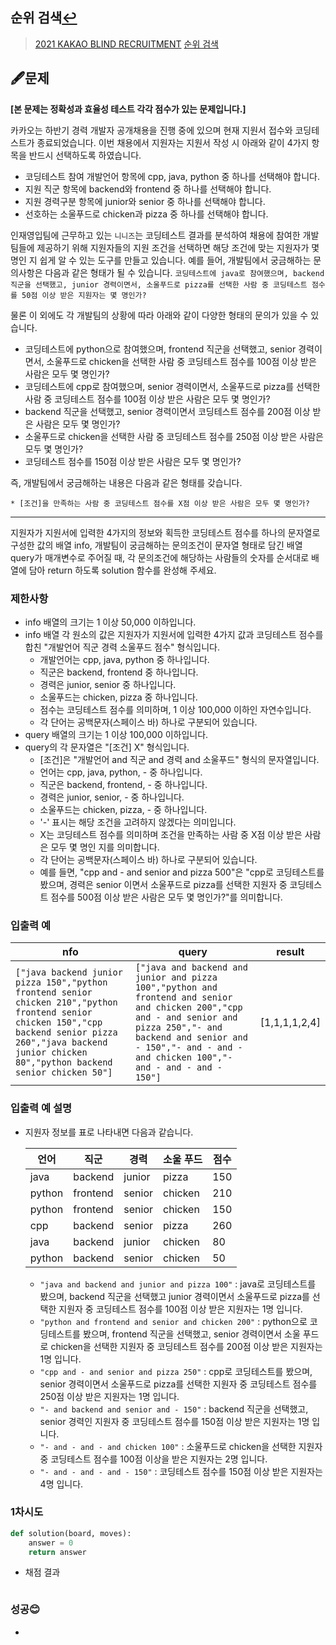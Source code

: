 ## 순위 검색[↩](../programmers_practice)

> [2021 KAKAO BLIND RECRUITMENT](https://programmers.co.kr/learn/challenges)
> [순위 검색](https://programmers.co.kr/learn/courses/30/lessons/72412)

## 🖋️문제

**[본 문제는 정확성과 효율성 테스트 각각 점수가 있는 문제입니다.]**

카카오는 하반기 경력 개발자 공개채용을 진행 중에 있으며 현재 지원서 접수와 코딩테스트가 종료되었습니다. 이번 채용에서 지원자는 지원서 작성 시 아래와 같이 4가지 항목을 반드시 선택하도록 하였습니다.

- 코딩테스트 참여 개발언어 항목에 cpp, java, python 중 하나를 선택해야 합니다.
- 지원 직군 항목에 backend와 frontend 중 하나를 선택해야 합니다.
- 지원 경력구분 항목에 junior와 senior 중 하나를 선택해야 합니다.
- 선호하는 소울푸드로 chicken과 pizza 중 하나를 선택해야 합니다.

인재영입팀에 근무하고 있는 `니니즈`는 코딩테스트 결과를 분석하여 채용에 참여한 개발팀들에 제공하기 위해 지원자들의 지원 조건을 선택하면 해당 조건에 맞는 지원자가 몇 명인 지 쉽게 알 수 있는 도구를 만들고 있습니다.
예를 들어, 개발팀에서 궁금해하는 문의사항은 다음과 같은 형태가 될 수 있습니다.
`코딩테스트에 java로 참여했으며, backend 직군을 선택했고, junior 경력이면서, 소울푸드로 pizza를 선택한 사람 중 코딩테스트 점수를 50점 이상 받은 지원자는 몇 명인가?`

물론 이 외에도 각 개발팀의 상황에 따라 아래와 같이 다양한 형태의 문의가 있을 수 있습니다.

- 코딩테스트에 python으로 참여했으며, frontend 직군을 선택했고, senior 경력이면서, 소울푸드로 chicken을 선택한 사람 중 코딩테스트 점수를 100점 이상 받은 사람은 모두 몇 명인가?
- 코딩테스트에 cpp로 참여했으며, senior 경력이면서, 소울푸드로 pizza를 선택한 사람 중 코딩테스트 점수를 100점 이상 받은 사람은 모두 몇 명인가?
- backend 직군을 선택했고, senior 경력이면서 코딩테스트 점수를 200점 이상 받은 사람은 모두 몇 명인가?
- 소울푸드로 chicken을 선택한 사람 중 코딩테스트 점수를 250점 이상 받은 사람은 모두 몇 명인가?
- 코딩테스트 점수를 150점 이상 받은 사람은 모두 몇 명인가?

즉, 개발팀에서 궁금해하는 내용은 다음과 같은 형태를 갖습니다.

```
* [조건]을 만족하는 사람 중 코딩테스트 점수를 X점 이상 받은 사람은 모두 몇 명인가?
```

---

지원자가 지원서에 입력한 4가지의 정보와 획득한 코딩테스트 점수를 하나의 문자열로 구성한 값의 배열 info, 개발팀이 궁금해하는 문의조건이 문자열 형태로 담긴 배열 query가 매개변수로 주어질 때,
각 문의조건에 해당하는 사람들의 숫자를 순서대로 배열에 담아 return 하도록 solution 함수를 완성해 주세요.

### 제한사항

- info 배열의 크기는 1 이상 50,000 이하입니다.
- info 배열 각 원소의 값은 지원자가 지원서에 입력한 4가지 값과 코딩테스트 점수를 합친 "개발언어 직군 경력 소울푸드 점수" 형식입니다.
  - 개발언어는 cpp, java, python 중 하나입니다.
  - 직군은 backend, frontend 중 하나입니다.
  - 경력은 junior, senior 중 하나입니다.
  - 소울푸드는 chicken, pizza 중 하나입니다.
  - 점수는 코딩테스트 점수를 의미하며, 1 이상 100,000 이하인 자연수입니다.
  - 각 단어는 공백문자(스페이스 바) 하나로 구분되어 있습니다.
- query 배열의 크기는 1 이상 100,000 이하입니다.
- query의 각 문자열은 "[조건] X" 형식입니다.
  - [조건]은 "개발언어 and 직군 and 경력 and 소울푸드" 형식의 문자열입니다.
  - 언어는 cpp, java, python, - 중 하나입니다.
  - 직군은 backend, frontend, - 중 하나입니다.
  - 경력은 junior, senior, - 중 하나입니다.
  - 소울푸드는 chicken, pizza, - 중 하나입니다.
  - '-' 표시는 해당 조건을 고려하지 않겠다는 의미입니다.
  - X는 코딩테스트 점수를 의미하며 조건을 만족하는 사람 중 X점 이상 받은 사람은 모두 몇 명인 지를 의미합니다.
  - 각 단어는 공백문자(스페이스 바) 하나로 구분되어 있습니다.
  - 예를 들면, "cpp and - and senior and pizza 500"은 "cpp로 코딩테스트를 봤으며, 경력은 senior 이면서 소울푸드로 pizza를 선택한 지원자 중 코딩테스트 점수를 500점 이상 받은 사람은 모두 몇 명인가?"를 의미합니다.

### 입출력 예

| nfo                                                          | query                                                        | result        |
| ------------------------------------------------------------ | ------------------------------------------------------------ | ------------- |
| `["java backend junior pizza 150","python frontend senior chicken 210","python frontend senior chicken 150","cpp backend senior pizza 260","java backend junior chicken 80","python backend senior chicken 50"]` | `["java and backend and junior and pizza 100","python and frontend and senior and chicken 200","cpp and - and senior and pizza 250","- and backend and senior and - 150","- and - and - and chicken 100","- and - and - and - 150"]` | [1,1,1,1,2,4] |

### 입출력 예 설명

- 지원자 정보를 표로 나타내면 다음과 같습니다.
  
  | 언어   | 직군     | 경력   | 소울 푸드 | 점수 |
  | ------ | -------- | ------ | --------- | ---- |
  | java   | backend  | junior | pizza     | 150  |
  | python | frontend | senior | chicken   | 210  |
  | python | frontend | senior | chicken   | 150  |
  | cpp    | backend  | senior | pizza     | 260  |
  | java   | backend  | junior | chicken   | 80   |
  | python | backend  | senior | chicken   | 50   |
  
  - `"java and backend and junior and pizza 100"` : java로 코딩테스트를 봤으며, backend 직군을 선택했고 junior 경력이면서 소울푸드로 pizza를 선택한 지원자 중 코딩테스트 점수를 100점 이상 받은 지원자는 1명 입니다.
  - `"python and frontend and senior and chicken 200"` : python으로 코딩테스트를 봤으며, frontend 직군을 선택했고, senior 경력이면서 소울 푸드로 chicken을 선택한 지원자 중 코딩테스트 점수를 200점 이상 받은 지원자는 1명 입니다.
  - `"cpp and - and senior and pizza 250"` : cpp로 코딩테스트를 봤으며, senior 경력이면서 소울푸드로 pizza를 선택한 지원자 중 코딩테스트 점수를 250점 이상 받은 지원자는 1명 입니다.
  - `"- and backend and senior and - 150"` : backend 직군을 선택했고, senior 경력인 지원자 중 코딩테스트 점수를 150점 이상 받은 지원자는 1명 입니다.
  - `"- and - and - and chicken 100"` : 소울푸드로 chicken을 선택한 지원자 중 코딩테스트 점수를 100점 이상을 받은 지원자는 2명 입니다.
  - `"- and - and - and - 150"` : 코딩테스트 점수를 150점 이상 받은 지원자는 4명 입니다.

### 1차시도

```python
def solution(board, moves):
    answer = 0
    return answer
```

* 채점 결과

```python

```

### 성공😊

* 

